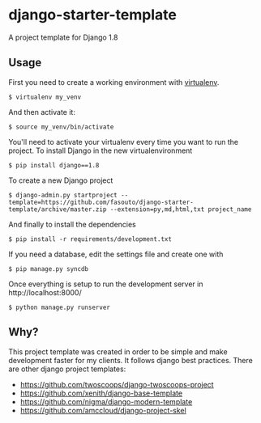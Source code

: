 # django-starter-template #

A project template for Django 1.8

## Usage ##

First you need to create a working environment with [virtualenv](http://www.virtualenv.org/).

    $ virtualenv my_venv

And then activate it:

    $ source my_venv/bin/activate

You'll need to activate your virtualenv every time you want to run the project. To install Django in the new virtualenvironment

    $ pip install django==1.8

To create a new Django project

    $ django-admin.py startproject --template=https://github.com/fasouto/django-starter-template/archive/master.zip --extension=py,md,html,txt project_name

And finally to install the dependencies

    $ pip install -r requirements/development.txt

If you need a database, edit the settings file and create one with
   
    $ pip manage.py syncdb

Once everything is setup to run the development server in http://localhost:8000/

    $ python manage.py runserver

## Why? ##
This project template was created in order to be simple and make development faster for my clients. It follows django best practices. There are other django project templates:

 - https://github.com/twoscoops/django-twoscoops-project
 - https://github.com/xenith/django-base-template
 - https://github.com/nigma/django-modern-template
 - https://github.com/amccloud/django-project-skel